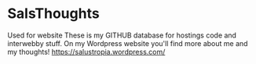 # SalsThoughts
Used for website
These is my GITHUB database for hostings code and interwebby stuff. On my Wordpress website you'll find more about me and my thoughts! https://salustropia.wordpress.com/
